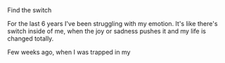 Find the switch

For the last 6 years I've been struggling with my emotion. It's like there's switch inside of me, when the joy or sadness pushes it and my life is changed totally. 

Few weeks ago, when I was trapped in my 
